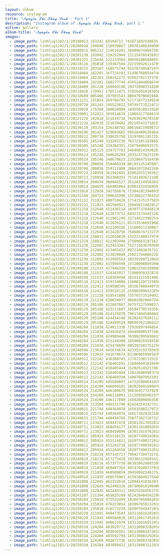 ```yaml
---
layout: album
resource: instagram
title: "𝓝𝓰𝓾𝔂𝓮̂̃𝓷 𝓣𝓱𝓲̣ 𝓣𝓱𝓾𝔂̀ 𝓛𝓲𝓷𝓱 - Part 1"
description: "Instagram album of 𝓝𝓰𝓾𝔂𝓮̂̃𝓷 𝓣𝓱𝓲̣ 𝓣𝓱𝓾𝔂̀ 𝓛𝓲𝓷𝓱, part 1."
active: gallery
album-title: "𝓝𝓰𝓾𝔂𝓮̂̃𝓷 𝓣𝓱𝓲̣ 𝓣𝓱𝓾𝔂̀ 𝓛𝓲𝓷𝓱"
images:
  - image_path: linhlig1102/1/20190913_163342_69104711_741871692930635_3799131313269528585_n.jpg
  - image_path: linhlig1102/1/20200910_194040_118939867_1097814083949084_7152492610794046776_n.jpg
  - image_path: linhlig1102/1/20200915_095212_119610201_364896744897501_1003907635145533637_n.jpg
  - image_path: linhlig1102/1/20201130_183942_128252964_131254785436915_2683260555166304460_n.jpg
  - image_path: linhlig1102/1/20201225_215644_132333564_409381886846651_4844634550931273876_n.jpg
  - image_path: linhlig1102/1/20210116_195018_139367504_222159526114795_7395982694958794739_n.jpg
  - image_path: linhlig1102/1/20210315_203107_160575744_915707495872478_8451704072721941458_n.jpg
  - image_path: linhlig1102/1/20210404_182201_167724191_514967606544748_2117937039234286421_n.jpg
  - image_path: linhlig1102/1/20210404_182201_168142275_935627817173781_6271197744055373019_n.jpg
  - image_path: linhlig1102/1/20210404_182201_168277744_470518440666749_3883094849134444609_n.jpg
  - image_path: linhlig1102/1/20210409_201226_169949190_2937209033182098_2703141840492743432_n.jpg
  - image_path: linhlig1102/1/20210426_170952_176511475_3782649181830560_5530683714614544580_n.jpg
  - image_path: linhlig1102/1/20210609_085406_197993543_880470786016683_4056817988708416948_n.jpg
  - image_path: linhlig1102/1/20211221_191024_269786795_521718772149240_4565103834628818854_n.jpg
  - image_path: linhlig1102/1/20220726_201243_295523012_597497735224719_4596594919099656203_n.jpg
  - image_path: linhlig1102/1/20220820_175208_300020900_1095501801391097_7278875618996395894_n.jpg
  - image_path: linhlig1102/1/20220901_152813_303914639_1106931776863384_9110991220328371758_n.jpg
  - image_path: linhlig1102/1/20221226_182618_321834736_742636296703105_7124336426517506590_n.jpg
  - image_path: linhlig1102/1/20221226_182618_321839402_202195415710151_6278133247736358531_n.jpg
  - image_path: linhlig1102/1/20230119_193154_326148702_886168219096719_2074563352209231611_n.jpg
  - image_path: linhlig1102/1/20230206_201427_329693665_595284695269842_3476931542131222580_n.jpg
  - image_path: linhlig1102/1/20230212_200730_330635750_1319709118572539_4394848921337467925_n.jpg
  - image_path: linhlig1102/1/20230305_185248_333283710_763721011836687_2169437335425713565_n.jpg
  - image_path: linhlig1102/1/20230305_185248_334284391_159794006935753_2284638236538591137_n.jpg
  - image_path: linhlig1102/1/20230312_185125_334757703_548468143936287_5185970285381370650_n.jpg
  - image_path: linhlig1102/1/20230524_195246_348626204_203524739231504_7465198897979351092_n.jpg
  - image_path: linhlig1102/1/20230524_195246_348670623_2252064751647865_7109433311590304698_n.jpg
  - image_path: linhlig1102/1/20230708_200056_358406339_661931252459872_4545731730731595226_n.jpg
  - image_path: linhlig1102/1/20230708_200056_359111988_288429720422684_6374213410887955733_n.jpg
  - image_path: linhlig1102/1/20230723_210958_361942445_839628751503622_459689570455232375_n.jpg
  - image_path: linhlig1102/1/20230723_210958_362300391_751814936721083_3220054668408925693_n.jpg
  - image_path: linhlig1102/1/20230814_204659_366945527_3552811495038339_7287889702828225973_n.jpg
  - image_path: linhlig1102/1/20230814_204659_366985064_838024324560597_6727854125542020953_n.jpg
  - image_path: linhlig1102/1/20231018_212028_392756678_713841913940935_289528235487363248_n.jpg
  - image_path: linhlig1102/1/20231108_204752_399618308_1373062273643184_7915625415706049799_n.jpg
  - image_path: linhlig1102/1/20231112_211023_400750428_1714151515758366_8432817960260346700_n.jpg
  - image_path: linhlig1102/1/20231112_211023_401566921_1504581140291151_6954241123630371155_n.jpg
  - image_path: linhlig1102/1/20231218_212640_411430114_1030773784661366_7828878138313629348_n.jpg
  - image_path: linhlig1102/1/20231218_212640_411873731_6892157444232829_6625366419963510761_n.jpg
  - image_path: linhlig1102/1/20231218_212640_411961249_3171482239825341_5798648539286711973_n.jpg
  - image_path: linhlig1102/1/20231218_212640_412026121_651535386919882_5091405848353802861_n.jpg
  - image_path: linhlig1102/1/20231218_212640_412109185_1116002133086710_2052533204817025904_n.jpg
  - image_path: linhlig1102/1/20231218_212640_412428756_7586867471327700_8499227974985106303_n.jpg
  - image_path: linhlig1102/1/20231219_210811_412010838_1322214801797493_8634509341256228353_n.jpg
  - image_path: linhlig1102/1/20231219_210811_412302990_275006631871627_4802214868375180272_n.jpg
  - image_path: linhlig1102/1/20231230_212002_413453302_752715636704998_6553143932238986658_n.jpg
  - image_path: linhlig1102/1/20231230_212002_413465437_897210838357317_2802227793719469502_n.jpg
  - image_path: linhlig1102/1/20231230_212002_413859090_2502174486622816_7088493567600550370_n.jpg
  - image_path: linhlig1102/1/20231230_212002_413995554_1033926971200261_1001666481905928412_n.jpg
  - image_path: linhlig1102/1/20231230_212002_415994598_1572000886936001_4453237000880046136_n.jpg
  - image_path: linhlig1102/1/20240108_211537_417946320_310632545299985_3989438048373113361_n.jpg
  - image_path: linhlig1102/1/20240108_211537_418343917_719009593528742_3450421562998586252_n.jpg
  - image_path: linhlig1102/1/20240108_211537_418369498_181611215014063_8886123012873103897_n.jpg
  - image_path: linhlig1102/1/20240116_212413_419334008_1160812971558563_6548781881154860960_n.jpg
  - image_path: linhlig1102/1/20240116_212413_419500345_1033676084407385_3752008319516025721_n.jpg
  - image_path: linhlig1102/1/20240116_212413_419526115_2558650964328565_7455472350881098881_n.jpg
  - image_path: linhlig1102/1/20240119_211228_419541800_735793735194922_1561174216136386434_n.jpg
  - image_path: linhlig1102/1/20240119_211228_420034977_908819820847342_1188109507139559972_n.jpg
  - image_path: linhlig1102/1/20240129_205106_422887667_367571275980374_6062409358828110268_n.jpg
  - image_path: linhlig1102/1/20240129_205106_423211607_1059477051935620_7563663072818945916_n.jpg
  - image_path: linhlig1102/1/20240129_205106_424125870_796174045860843_2938068774910750770_n.jpg
  - image_path: linhlig1102/1/20240129_205106_424454140_362024276581112_6184716689957819426_n.jpg
  - image_path: linhlig1102/1/20240129_205106_424499519_896997622066329_4607151354112647865_n.jpg
  - image_path: linhlig1102/1/20240204_211038_424811336_7292699744085410_4452600501966836247_n.jpg
  - image_path: linhlig1102/1/20240204_211038_424926474_244408005377482_8176487867138296389_n.jpg
  - image_path: linhlig1102/1/20240204_211038_424989440_763092995690415_6131385905738307127_n.jpg
  - image_path: linhlig1102/1/20240204_211038_425144300_1050065592941897_4725083127082563699_n.jpg
  - image_path: linhlig1102/1/20240204_211038_425478609_695392502751256_2588436776197454743_n.jpg
  - image_path: linhlig1102/1/20240506_213634_441674674_423352193785638_2158916604784997265_n.jpg
  - image_path: linhlig1102/1/20240506_213634_441674674_821069659945439_1637017409919105706_n.jpg
  - image_path: linhlig1102/1/20240512_212142_436300743_1176723813351574_7261821282842787171_n.jpg
  - image_path: linhlig1102/1/20240512_212142_436402591_2188466918166987_7296639627036245480_n.jpg
  - image_path: linhlig1102/1/20240512_212142_436405444_1520251452170671_8435468344965679580_n.jpg
  - image_path: linhlig1102/1/20240512_212142_436405484_1382269899037504_866639332731817074_n.jpg
  - image_path: linhlig1102/1/20240512_212142_436409330_1480708709319310_6513594847329756657_n.jpg
  - image_path: linhlig1102/1/20240524_214209_445589097_1475258806410700_6565355085275493447_n.jpg
  - image_path: linhlig1102/1/20240524_214209_446099102_1828256910994708_971781442080615500_n.jpg
  - image_path: linhlig1102/1/20240524_214209_446100679_946364577270297_2304333057339478959_n.jpg
  - image_path: linhlig1102/1/20240524_214209_446116893_1215595859615792_5691679769380031171_n.jpg
  - image_path: linhlig1102/1/20240524_214209_446117890_1450280985635012_6391335937584343462_n.jpg
  - image_path: linhlig1102/1/20240528_213504_446331790_824242542427311_4089293658633453463_n.jpg
  - image_path: linhlig1102/1/20240615_221744_448364970_1656358021797292_7971708501792082613_n.jpg
  - image_path: linhlig1102/1/20240615_221744_448364978_1681736292631885_370185603657816937_n.jpg
  - image_path: linhlig1102/1/20240615_221744_448438768_750772027267327_1418645127722198487_n.jpg
  - image_path: linhlig1102/1/20240711_213023_468447478_18301341769201852_9018072230595257016_n.jpg
  - image_path: linhlig1102/1/20240711_213023_468456177_18301341889201852_1867957879434901601_n.jpg
  - image_path: linhlig1102/1/20240711_213023_468459096_18301341976201852_5444395411844481715_n.jpg
  - image_path: linhlig1102/1/20240812_205924_455110135_18287749018201852_3740627638064852260_n.jpg
  - image_path: linhlig1102/1/20240812_205924_455114831_18287749027201852_3920529690743871972_n.jpg
  - image_path: linhlig1102/1/20240812_205924_455243728_18287749030201852_2321225956869126014_n.jpg
  - image_path: linhlig1102/1/20240812_205924_455264558_18287749033201852_1737494000017132420_n.jpg
  - image_path: linhlig1102/1/20240829_210216_457145717_7994273847327420_5687862625518041122_n.jpg
  - image_path: linhlig1102/1/20240829_210216_457273418_1933853280454123_3643262746941318681_n.jpg
  - image_path: linhlig1102/1/20240829_210216_457377710_863838628685395_1878856192007345017_n.jpg
  - image_path: linhlig1102/1/20240919_211859_460487355_497470209737910_7836046155206251478_n.jpg
  - image_path: linhlig1102/1/20240919_211859_460509059_394509923482752_8836800730333494898_n.jpg
  - image_path: linhlig1102/1/20240919_211859_460576903_415016048275440_4118023953054264185_n.jpg
  - image_path: linhlig1102/1/20241008_212845_462252618_1209414183620372_5573732955763377182_n.jpg
  - image_path: linhlig1102/1/20241008_212845_462448320_1073060181004007_6099967800222264696_n.jpg
  - image_path: linhlig1102/1/20241008_212845_462449312_1092592685617597_1193718213459027411_n.jpg
  - image_path: linhlig1102/1/20241107_211344_465825160_452420404542296_4671472753287071066_n.jpg
  - image_path: linhlig1102/1/20250204_215010_475532499_18309765004201852_396720184670658054_n.jpg
  - image_path: linhlig1102/1/20250204_215010_476223054_18309765013201852_6029927571914838914_n.jpg
  - image_path: linhlig1102/1/20250204_215010_476273220_18309764947201852_1354964765718604345_n.jpg
  - image_path: linhlig1102/1/20250220_211945_480473543_18311661628201852_471930156609115600_n.jpg
  - image_path: linhlig1102/1/20250220_211945_480584820_18311661745201852_6590673344368960110_n.jpg
  - image_path: linhlig1102/1/20250220_211945_480615976_18311661691201852_1723244119132085105_n.jpg
  - image_path: linhlig1102/1/20250310_124204_483028772_18313808320201852_3671898125423523625_n.jpg
  - image_path: linhlig1102/1/20250310_124204_483036581_18313808347201852_221131092858034882_n.jpg
  - image_path: linhlig1102/1/20250310_124204_483592794_18313808329201852_3145657647292065570_n.jpg
  - image_path: linhlig1102/1/20250310_124204_483872736_18313808338201852_9158552912896627640_n.jpg
  - image_path: linhlig1102/1/20250310_124204_483899412_18313808311201852_2531372853504698005_n.jpg
---
```


